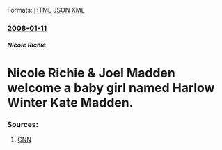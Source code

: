 
Formats: [HTML](/news/2008/01/11/nicole-richie-joel-madden-welcome-a-baby-girl-named-harlow-winter-kate-madden.html)  [JSON](/news/2008/01/11/nicole-richie-joel-madden-welcome-a-baby-girl-named-harlow-winter-kate-madden.json)  [XML](/news/2008/01/11/nicole-richie-joel-madden-welcome-a-baby-girl-named-harlow-winter-kate-madden.xml)  

### [2008-01-11](/news/2008/01/11/index.md)

##### Nicole Richie
#  Nicole Richie & Joel Madden welcome a baby girl named Harlow Winter Kate Madden. 




### Sources:

1. [CNN](http://transcripts.cnn.com/TRANSCRIPTS/0905/28/lkl.01.html)
